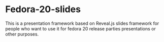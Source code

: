 Fedora-20-slides
================

This is a presentation framework based on Reveal.js slides framework for people who want to use it for fedora 20 release parties presentations or other purposes.
